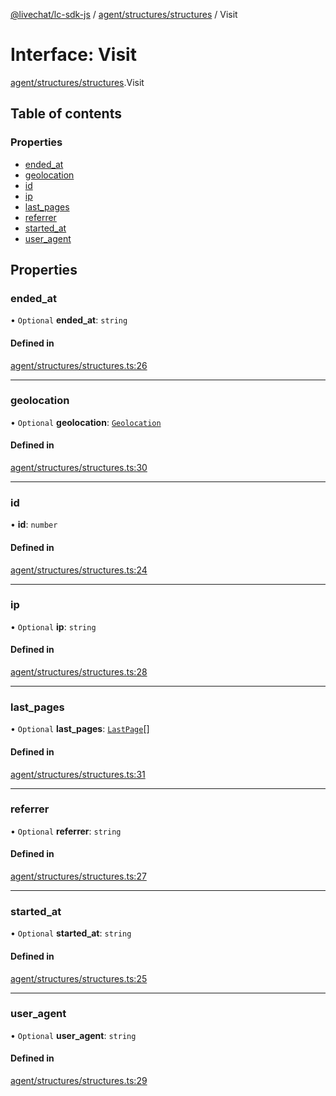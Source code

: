 [@livechat/lc-sdk-js](../README.md) / [agent/structures/structures](../modules/agent_structures_structures.md) / Visit

# Interface: Visit

[agent/structures/structures](../modules/agent_structures_structures.md).Visit

## Table of contents

### Properties

- [ended\_at](agent_structures_structures.Visit.md#ended_at)
- [geolocation](agent_structures_structures.Visit.md#geolocation)
- [id](agent_structures_structures.Visit.md#id)
- [ip](agent_structures_structures.Visit.md#ip)
- [last\_pages](agent_structures_structures.Visit.md#last_pages)
- [referrer](agent_structures_structures.Visit.md#referrer)
- [started\_at](agent_structures_structures.Visit.md#started_at)
- [user\_agent](agent_structures_structures.Visit.md#user_agent)

## Properties

### ended\_at

• `Optional` **ended\_at**: `string`

#### Defined in

[agent/structures/structures.ts:26](https://github.com/livechat/lc-sdk-js/blob/125a327/src/agent/structures/structures.ts#L26)

___

### geolocation

• `Optional` **geolocation**: [`Geolocation`](agent_structures_structures.Geolocation.md)

#### Defined in

[agent/structures/structures.ts:30](https://github.com/livechat/lc-sdk-js/blob/125a327/src/agent/structures/structures.ts#L30)

___

### id

• **id**: `number`

#### Defined in

[agent/structures/structures.ts:24](https://github.com/livechat/lc-sdk-js/blob/125a327/src/agent/structures/structures.ts#L24)

___

### ip

• `Optional` **ip**: `string`

#### Defined in

[agent/structures/structures.ts:28](https://github.com/livechat/lc-sdk-js/blob/125a327/src/agent/structures/structures.ts#L28)

___

### last\_pages

• `Optional` **last\_pages**: [`LastPage`](agent_structures_structures.LastPage.md)[]

#### Defined in

[agent/structures/structures.ts:31](https://github.com/livechat/lc-sdk-js/blob/125a327/src/agent/structures/structures.ts#L31)

___

### referrer

• `Optional` **referrer**: `string`

#### Defined in

[agent/structures/structures.ts:27](https://github.com/livechat/lc-sdk-js/blob/125a327/src/agent/structures/structures.ts#L27)

___

### started\_at

• `Optional` **started\_at**: `string`

#### Defined in

[agent/structures/structures.ts:25](https://github.com/livechat/lc-sdk-js/blob/125a327/src/agent/structures/structures.ts#L25)

___

### user\_agent

• `Optional` **user\_agent**: `string`

#### Defined in

[agent/structures/structures.ts:29](https://github.com/livechat/lc-sdk-js/blob/125a327/src/agent/structures/structures.ts#L29)
